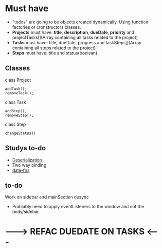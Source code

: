 # Must have

- "todos" are going to be objects created dynamically. Using function factories or cronstructors classes.
- **Projects** must have: **title**, **description**, **dueDate**, **priority** and projectTasks\[](Array containing all tasks related to the project)
- **Tasks** must have: title, dueDate, progress and taskSteps\[](Array containing all steps related to the project)
- **Steps** must have: title and status(boolean)

## Classes

class Project

```
addTask();
removeTask();
```

class Task

```
addStep();
removeStep();
```

class Step

```
changeStatus()
```

## Studys to-do

- [Deserialization](https://javascript.info/json#using-reviver)
- Two way binding
- [date-fns](https://github.com/date-fns/date-fns)

## to-do

Work on sidebar and mainSection desync

- Problably need to apply eventListeners to the window and not the body/sidebar

# ---> REFAC DUEDATE ON TASKS <---
